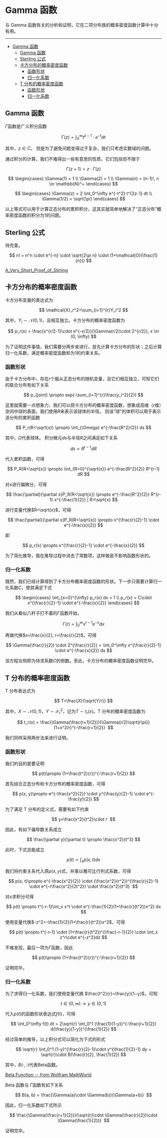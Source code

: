 # Gamma 函数

与 Gamma 函数有关的分析和证明，它在二项分布族的概率密度函数计算中十分有用。

---
- [Gamma 函数](#gamma-函数)
  - [Gamma 函数](#gamma-函数-1)
  - [Sterling 公式](#sterling-公式)
  - [卡方分布的概率密度函数](#卡方分布的概率密度函数)
    - [函数形状](#函数形状)
    - [归一化系数](#归一化系数)
  - [T 分布的概率密度函数](#t-分布的概率密度函数)
    - [函数形状](#函数形状-1)
    - [归一化系数](#归一化系数-1)


## Gamma 函数

$\Gamma$函数是广义积分函数

$$
\Gamma(z) = \int_0^\infty t^{z-1} \cdot e^{-t} dt
$$

其中，$z \in C$。 但是为了避免问题变得过于复杂，我们只考虑实数域的问题。

通过积分的计算，我们不难得出一些有意思的性质，它们包括但不限于

$$
\Gamma(z+1) = z \cdot \Gamma(z)
$$

$$
\begin{cases}
\Gamma(1) = 1 \\
\Gamma(2) = 1 \\
\Gamma(n) = (n-1)!, n \in \mathbb{N}^+
\end{cases}
$$

$$
\begin{cases}
\Gamma(z) = 2 \int_0^\infty e^{-t^2} t^{2z-1} dt \\
\Gamma(1/2) = \sqrt{\pi}
\end{cases}
$$

以上等式可以用于计算正态分布的累积积分，这其实就简单地解决了“正态分布”概率密度函数的积分为$1$的问题。

## Sterling 公式

待完善。

$$
n! = n^n \cdot e^{-n} \cdot \sqrt{2\pi n} \cdot (1+\mathcal{O}(\frac{1}{n}))
$$

[A_Very_Short_Proof_of_Stirling](https://www.researchgate.net/publication/237571154_A_Very_Short_Proof_of_Stirling%27s_Formula "A_Very_Short_Proof_of_Stirling")

## 卡方分布的概率密度函数

卡方分布变量的表达式为

$$
\mathcal{X}_r^2=\sum_{i=1}^{r}Y_i^2
$$

其中，$Y_i \sim \mathcal{N}(0, 1)$，且相互独立。卡方分布的概率密度函数为

$$
p_r(x) = \frac{x^{r/2-1}\cdot e^{-x/2}}{\Gamma(r/2)\cdot 2^{r/2}}, x \in (0, \infty)
$$

为了证明这件事情，我们需要分两步来进行，首先计算卡方分布的形状；之后计算归一化系数，满足概率密度函数和为$1$的约束关系。

### 函数形状

由于卡方分布中，存在*r*个服从正态分布的随机变量，且它们相互独立，可知它们的联合分布有如下关系

$$
p_{joint} \propto exp(-\sum_{i=1}^{r}\frac{y_i^2}{2}) 
$$

这里就需要一点想象力，我们可以把卡方分布的概率密度函数，想象成高维（$r$维）空间中球的表面，我们使用*R*来表示该球体的半径。 则该“球”的体积可以用于表示该分布的累积函数

$$
P_r(R<\sqrt{x}) \propto \int_{\Omega} e^{-\frac{R^2}{2}} ds
$$

其中，$\Omega$代表球体。 积分微元$ds$与半径$R$之间满足如下关系

$$
ds \propto R^{r-1} dR
$$

代入累积函数，可得

$$
P_R(R<\sqrt{x}) \propto \int_{R=0}^{\sqrt{x}} e^{-\frac{R^2}{2}} R^{r-1} dR
$$

对$x$进行偏微分，可得

$$
\frac{\partial}{\partial x}P_R(R<\sqrt{x}) \propto e^{-\frac{R^2}{2}} R^{r-1} x^{-\frac{1}{2}} | R=\sqrt{x}
$$

进行变量代换$R=\sqrt{x}$，可得

$$
\frac{\partial}{\partial x}P_R(R<\sqrt{x}) \propto x^{\frac{r}{2}-1} \cdot e^{-\frac{x}{2}}
$$

即

$$
p_r(x) \propto x^{\frac{r}{2}-1} \cdot e^{-\frac{x}{2}}
$$

为了简化推导，我在推导过程中消去了常数项，这样做是不影响函数形状的。

### 归一化系数

既然，我们已经计算得到了卡方分布概率密度函数的形状。下一步只需要计算归一化系数$C$，使其满足下式

$$
\begin{cases}
\int_{x=0}^{\infty} p_r(x) dx = 1 \\
p_r(x) = C\cdot x^{\frac{r}{2}-1} \cdot e^{-\frac{x}{2}}
\end{cases}
$$

我们从看似八秆子打不着的$\Gamma$函数开始，

$$
\Gamma(r)=\int_0^\infty x^{r-1} e^{-x} dx
$$

再做代换$x=\frac{x}{2}, r=\frac{r}{2}$，可得

$$
\Gamma(\frac{r}{2}) \cdot 2^{\frac{r}{2}} = \int_0^\infty x^{\frac{r}{2}-1} \cdot e^{-\frac{x}{2}} dx
$$

该方程左侧即为待求系数$C$的倒数。至此，卡方分布的概率密度函数证明完毕。

## T 分布的概率密度函数

T 分布表达式为

$$
T=\frac{X}{\sqrt{Y/r}}
$$

其中，$X\sim \mathcal{N}(0, 1)$，$Y\sim \mathcal{X}_r^2$，记为$T \sim t_r(x)$。T 分布的概率密度函数为

$$
t_r(x) = \frac{\Gamma(\frac{r+1}{2})}{\Gamma(r/2)\sqrt{r\pi}} (1+x^2/r)^{-\frac{r+1}{2}} 
$$

我们同样采用两步法来进行证明。

### 函数形状

我们的目的是要证明

$$
p(t)\propto (1+\frac{t^2}{r})^{-\frac{r+1}{2}}
$$

首先综合正态分布和卡方分布的概率密度函数，可得

$$
p(x, y)\propto e^{-\frac{x^2}{2}} \cdot y^{\frac{y}{2}-1} \cdot e^{-\frac{y}{2}}
$$

为了满足 T 分布的定义式，需要有如下约束

$$
y=\frac{x^2}{t^2}\cdot r 
$$

因此，有如下偏导数关系成立

$$
\frac{\partial y}{\partial t} \propto \frac{x^2}{t^3}
$$

此时，下式总能成立

$$
p(t) \propto \int_x p(x, t) dx
$$

我们将约束关系代入原$p(x, y)$式，并乘以雅可比行列式系数，可得

$$
p(x, t)\propto e^{-\frac{x^2}{2}} \cdot (\frac{x^2}{r^2})^{\frac{r}{2}-1} \cdot e^{-r\frac{x^2}{2t^2}} \cdot \frac{x^2}{t^3} 
$$

对$x$求积分可得

$$
p(t) \propto t^{-r-1}\int_x x^t \cdot e^{-\frac{1}{2}(1+\frac{r}{t^2})x^2} dx
$$

使用变量代换$-z^2=-\frac{1}{2}(1+\frac{r}{t^2})x^2$，可得

$$
p(t) \propto t^{-r-1} \cdot (1+\frac{r}{t^2})^{\frac{-r-1}{2}} \cdot \int_x z^r\cdot e^{-z^2}dz
$$

不难发现，最后一项为$\Gamma$函数，因此

$$
p(t)\propto (1+\frac{t^2}{r})^{-\frac{r+1}{2}}
$$

证明完毕。

### 归一化系数

为了求得归一化系数，我们使用变量代换 $\frac{t^2}{r}=\frac{y}{1−y}$，可知

$$
t\in (0, \infty) \rightarrow y\in (0, 1)
$$

代入$p(t)$的函数形状表达式$f(t)$，可得

$$
\int_0^\infty f(t) dt = 2\sqrt{r} \int_0^1 (\frac{1}{1-y})^{-\frac{r+1}{2}} d(\frac{y}{1-y})^{\frac{1}{2}}
$$

经过简单的推导，以上积分式可以简化为下式的形式

$$
\sqrt{r} \int_0^1 (1-y)^{\frac{r}{2}-1}\cdot y^{\frac{1}{2}-1} dy = \sqrt{r}\cdot B(\frac{r}{2}, \frac{1}{2})
$$

其中，$B(\cdot, \cdot)$代表Beta函数。

[Beta Function -- from Wolfram MathWorld](https://mathworld.wolfram.com/BetaFunction.html "Beta Function -- from Wolfram MathWorld")

Beta 函数与 $\Gamma$函数有如下关系

$$
B(a, b) = \frac{\Gamma(a)\cdot \Gamma(b)}{\Gamma(a+b)} 
$$

因此，归一化系数如下式所示

$$
\frac{\Gamma(\frac{r+1}{2})}{\sqrt{r}\cdot \Gamma(\frac{r}{2})\cdot \Gamma(\frac{1}{2})} 
$$

证明完毕。